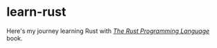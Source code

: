 # learn-rust

Here's my journey learning Rust with [*The Rust Programming Language*](https://rust-book.cs.brown.edu/) book.
